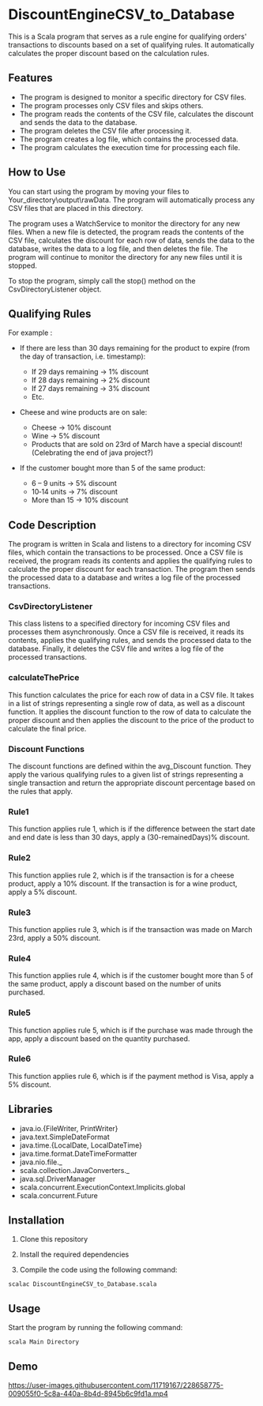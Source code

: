 
#  DiscountEngineCSV_to_Database

This is a Scala program that serves as a rule engine for qualifying orders' transactions to discounts based on a set of qualifying rules. It automatically calculates the proper discount based on the calculation rules.


## Features
* The program is designed to monitor a specific directory for CSV files.
* The program processes only CSV files and skips others.
* The program reads the contents of the CSV file, calculates the discount and sends the data to the database.
* The program deletes the CSV file after processing it.
* The program creates a log file, which contains the processed data.
* The program calculates the execution time for processing each file.
## How to Use
You can start using the program by moving your files to Your_directory\\output\\rawData. The program will automatically process any CSV files that are placed in this directory.

The program uses a WatchService to monitor the directory for any new files. When a new file is detected, the program reads the contents of the CSV file, calculates the discount for each row of data, sends the data to the database, writes the data to a log file, and then deletes the file. The program will continue to monitor the directory for any new files until it is stopped.

To stop the program, simply call the stop() method on the CsvDirectoryListener object.
## Qualifying Rules
For example :
* If there are less than 30 days remaining for the product to expire (from the day of transaction, i.e. timestamp):

    * If 29 days remaining -> 1% discount
    * If 28 days remaining -> 2% discount
    * If 27 days remaining -> 3% discount 
    * Etc.

* Cheese and wine products are on sale:

    * Cheese -> 10% discount
    * Wine -> 5% discount
    * Products that are sold on 23rd of March have a special discount! (Celebrating the end of java project?)


* If the customer bought more than 5 of the same product:

    * 6 – 9 units -> 5% discount
    * 10‐14 units -> 7% discount
    * More than 15 -> 10% discount
## Code Description
The program is written in Scala and listens to a directory for incoming CSV files, which contain the transactions to be processed. Once a CSV file is received, the program reads its contents and applies the qualifying rules to calculate the proper discount for each transaction. The program then sends the processed data to a database and writes a log file of the processed transactions.

### CsvDirectoryListener
This class listens to a specified directory for incoming CSV files and processes them asynchronously. Once a CSV file is received, it reads its contents, applies the qualifying rules, and sends the processed data to the database. Finally, it deletes the CSV file and writes a log file of the processed transactions.

### calculateThePrice
This function calculates the price for each row of data in a CSV file. It takes in a list of strings representing a single row of data, as well as a discount function. It applies the discount function to the row of data to calculate the proper discount and then applies the discount to the price of the product to calculate the final price.

### Discount Functions
The discount functions are defined within the avg_Discount function. They apply the various qualifying rules to a given list of strings representing a single transaction and return the appropriate discount percentage based on the rules that apply.

### Rule1
This function applies rule 1, which is if the difference between the start date and end date is less than 30 days, apply a (30-remainedDays)% discount.

### Rule2
This function applies rule 2, which is if the transaction is for a cheese product, apply a 10% discount. If the transaction is for a wine product, apply a 5% discount.

### Rule3
This function applies rule 3, which is if the transaction was made on March 23rd, apply a 50% discount.

### Rule4
This function applies rule 4, which is if the customer bought more than 5 of the same product, apply a discount based on the number of units purchased.

### Rule5
This function applies rule 5, which is if the purchase was made through the app, apply a discount based on the quantity purchased.

### Rule6
This function applies rule 6, which is if the payment method is Visa, apply a 5% discount.
## Libraries
* java.io.{FileWriter, PrintWriter}
* java.text.SimpleDateFormat
* java.time.{LocalDate, LocalDateTime}
* java.time.format.DateTimeFormatter
* java.nio.file._
* scala.collection.JavaConverters._
* java.sql.DriverManager
* scala.concurrent.ExecutionContext.Implicits.global
* scala.concurrent.Future
## Installation

1. Clone this repository

2. Install the required dependencies

3. Compile the code using the following command:
```
scalac DiscountEngineCSV_to_Database.scala
```

## Usage
Start the program by running the following command:
```
scala Main Directory
```
## Demo

https://user-images.githubusercontent.com/11719167/228658775-009055f0-5c8a-440a-8b4d-8945b6c9fd1a.mp4


